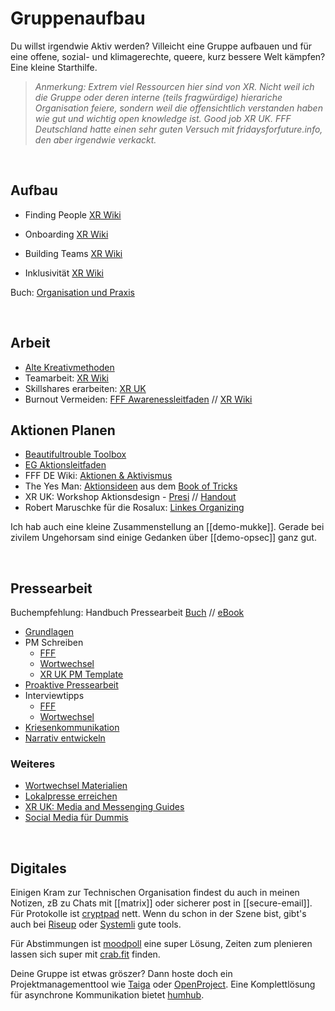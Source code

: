 # Gruppenaufbau

Du willst irgendwie Aktiv werden? Villeicht eine Gruppe aufbauen und für eine offene, sozial- und klimagerechte, queere, kurz bessere Welt kämpfen? Eine kleine Starthilfe.

> *Anmerkung: Extrem viel Ressourcen hier sind von XR. Nicht weil ich die Gruppe oder deren interne (teils fragwürdige) hierariche Organisation feiere, sondern weil die offensichtlich verstanden haben wie gut und wichtig open knowledge ist. Good job XR UK. FFF Deutschland hatte einen sehr guten Versuch mit fridaysforfuture.info, den aber irgendwie verkackt.*

<br/>

## Aufbau
- Finding People
[XR Wiki](https://rebeltoolkit.extinctionrebellion.uk/books/building-local-groups/page/how-to-find-your-people)

- Onboarding
[XR Wiki](https://rebeltoolkit.extinctionrebellion.uk/books/integrator-handbook/page/why-do-we-need-new-rebels)

- Building Teams
[XR Wiki](https://rebeltoolkit.extinctionrebellion.uk/books/building-teams)

- Inklusivität
[XR Wiki](https://rebeltoolkit.extinctionrebellion.uk/books/engaging-our-rebels/page/principles-of-inclusivity)

Buch: [Organisation und Praxis](https://unrast-verlag.de/gesamtprogramm/allgemeines-programm/anarchie-autonomie/organisation-praxis-detail)

<br/>

## Arbeit
- [Alte Kreativmethoden](http://www.projektwerkstatt.de/index.php?domain_id=1&a=20207)
- Teamarbeit: [XR Wiki](https://rebeltoolkit.extinctionrebellion.uk/books/building-teams/page/healthy-teams-an-overview)
- Skillshares erarbeiten: [XR UK](https://docs.google.com/document/d/1ih9iA9mYLd9yx29HDk_4fmjiL5uqGuqpN-EJfm-PeY8/edit#heading=h.q63r7ku4o0x2)
- Burnout Vermeiden: [FFF Awarenessleitfaden](https://wiki.fridaysforfuture.is/wiki/Awareness_OG_Leitfaden) // [XR Wiki](https://rebeltoolkit.extinctionrebellion.uk/books/looking-after-your-rebels/page/burnout-awareness-and-prevention)

## Aktionen Planen

- [Beautifultrouble Toolbox](https://www.beautifultrouble.org/toolbox/#/)
- [EG Aktionsleitfaden](https://www.ende-gelaende.org/wp-content/uploads/2021/02/Basics-Ende-Gelaende-online-version.pdf)
- FFF DE Wiki: [Aktionen & Aktivismus](https://wiki.fridaysforfuture.is/wiki/Kategorie:Aktionen_%26_Aktivismus)
- The Yes Man: [Aktionsideen](https://theyesmen.org/learn/bookoftricks/nuts-and-bolts) aus dem [Book of Tricks](https://theyesmen.org/learn/bookoftricks)
- XR UK: Workshop Aktionsdesign - [Presi](https://docs.google.com/presentation/d/11SB2i0O1kb105izuTt3-fkDUwI1BU2xi_vsG9RSYYTs/edit#slide=id.gcb9a0b074_1_0) // [Handout](https://docs.google.com/document/d/1okaI8it2Uns39GA4KHMkkpbCwdoPkCfisJjaqHcmWH0/edit)
- Robert Maruschke für die Rosalux: [Linkes Organizing](https://www.rosalux.de/publikation/id/41297/linkes-organizing/)

Ich hab auch eine kleine Zusammenstellung an [[demo-mukke]]. Gerade bei zivilem Ungehorsam sind einige Gedanken über [[demo-opsec]] ganz gut.

<br/>

## Pressearbeit
Buchempfehlung: Handbuch Pressearbeit 
[Buch](https://unrast-verlag.de/neuerscheinungen/handbuch-pressearbeit-detail) // [eBook](https://unrast-verlag.de/neuerscheinungen/handbuch-pressearbeit-753-detail)

* [Grundlagen](https://pad.fridaysforfuture.is/p/r.1fa7996b2f99843e13bc7c9c842de3b3)   
* PM Schreiben
    * [FFF](https://docs.google.com/document/d/1dis4IwhaDfcsd0Ote_Cn-0Nz1ZH5BQN7WphbiIUb0pk)
     * [Wortwechsel](https://wort-wechsel.org/wp-content/uploads/2020/09/Handout-Pressemitteilungen-wortwechsel.pdf)    
     * [XR UK PM Template](https://docs.google.com/document/d/1odN07smlVpN11ozvqxCwsk77jaQ9UxqVWvpXCbA98dA/edit)
* [Proaktive Pressearbeit](https://pad.fridaysforfuture.is/p/r.c5f742737d8b3fc94da14a86af53dd26)   
* Interviewtipps
    * [FFF](https://pad.fridaysforfuture.is/p/r.885029fdf587c695e7a708e2db738fa8)   
    * [Wortwechsel](https://wort-wechsel.org/wp-content/uploads/2020/09/Handout-Interviews-wortwechsel.pdf)   
* [Kriesenkommunikation](https://pad.fridaysforfuture.is/p/r.8356e55f2b268b3961a792900dea17d8)   
* [Narrativ entwickeln](https://docs.google.com/document/d/1R_qL3ROGRdW2Uj_4MCN2NETTA0eTIFh5UC2We8rLKec/edit?usp=sharing) 

### Weiteres
* [Wortwechsel Materialien](http://wort-wechsel.org/material/)
* [Lokalpresse erreichen](https://docs.google.com/presentation/d/1hblWRr-8Ay0slbZUZLIG9jGlEMqxDgT7TBD2JdvhVZI/edit#slide=id.p)
*  [XR UK: Media and Messenging Guides](https://drive.google.com/drive/folders/11kYUGQRZlHwFcyischYW6yVQ_SDGDtcE)
* [Social Media für Dummis](https://rebeltoolkit.extinctionrebellion.uk/books/a-nervous-rebels-guide-to-social-media)

<br/>

## Digitales 
Einigen Kram zur Technischen Organisation findest du auch in meinen Notizen, zB zu Chats mit [[matrix]] oder sicherer post in [[secure-email]]. Für Protokolle ist [cryptpad](https://cryptpad.fr) nett. Wenn du schon in der Szene bist, gibt's auch bei [Riseup](https://riseup.net/) oder [Systemli](https://www.systemli.org/) gute tools.

Für Abstimmungen ist [moodpoll](https://moodpoll.uber.space/) eine super Lösung, Zeiten zum plenieren lassen sich super mit [crab.fit](https://crab.fit/) finden.

Deine Gruppe ist etwas gröszer? Dann hoste doch ein Projektmanagementtool wie [Taiga](https://www.taiga.io/#Ztx0V7itOGWfLD1cVmxcuNosdoaQVzVQ) oder [OpenProject](https://www.openproject.org/collaboration-software-features/). Eine Komplettlösung für asynchrone Kommunikation bietet [humhub](https://www.humhub.com/).
